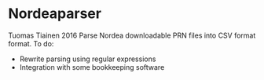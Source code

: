 # Nordeaparser
Tuomas Tiainen 2016
Parse Nordea downloadable PRN files into CSV format format. 
To do:
  - Rewrite parsing using regular expressions
  - Integration with some bookkeeping software

